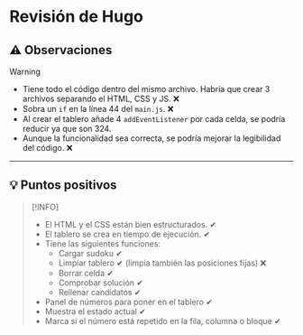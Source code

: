 # Revisión de Hugo

## ⚠️ Observaciones

> [!WARNING]
> - Tiene todo el código dentro del mismo archivo. Habría que crear 3 archivos separando el HTML, CSS y JS. ❌  
> - Sobra un `if` en la línea 44 del `main.js`. ❌  
> - Al crear el tablero añade 4 `addEventListener` por cada celda, se podría reducir ya que son 324.  
> - Aunque la funcionalidad sea correcta, se podría mejorar la legibilidad del código. ❌  

---

## 💡 Puntos positivos

> [!INFO]
> - El HTML y el CSS están bien estructurados. ✔  
> - El tablero se crea en tiempo de ejecución. ✔  
> - Tiene las siguientes funciones:
>   - Cargar sudoku ✔  
>   - Limpiar tablero ✔ (limpia también las posiciones fijas) ❌  
>   - Borrar celda ✔  
>   - Comprobar solución ✔  
>   - Rellenar candidatos ✔  
> - Panel de números para poner en el tablero ✔  
> - Muestra el estado actual ✔  
> - Marca si el número está repetido en la fila, columna o bloque ✔
